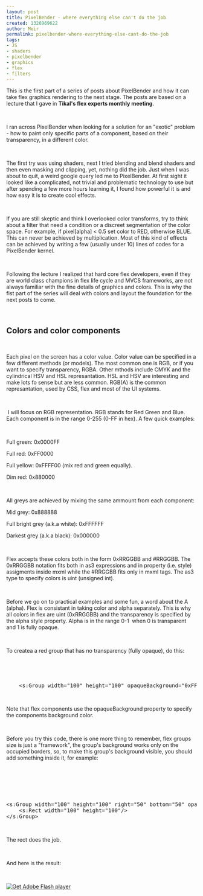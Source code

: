 ```yaml
---
layout: post
title: PixelBender - where everything else can't do the job
created: 1326969622
author: Meir
permalink: pixelbender-where-everything-else-cant-do-the-job
tags:
- JS
- shaders
- pixelbender
- graphics
- flex
- filters
---
```

<p>This is the first part of a series of posts about PixelBender and how it can take flex graphics rendering to the next stage. The posts are based on a lecture that I gave in <strong>Tikal's flex experts monthly meeting</strong>.</p>
<p>&nbsp;</p>
<p>I ran across PixelBender when looking for a solution for an &quot;exotic&quot; problem - how to paint only specific parts of a component, based on their transparency, in a different color.</p>
<p>&nbsp;</p>
<p>The first try was using shaders, next I tried blending and blend shaders and then even masking and clipping, yet, nothing did the job. Just when I was about to quit, a weird google query led me to PixelBender. At first sight it looked like a complicated, not trivial and problematic technology to use but after spending a few more hours learning it, I found how powerful it is and how easy it is to create cool effects.</p>
<p>&nbsp;</p>
<p>If you are still skeptic and think I overlooked color transforms, try to think about a filter that need a condition or a discreet segmentation of the color space. For example, if pixel[alpha] &lt; 0.5 set color to RED, otherwise BLUE. This can never be achieved by multiplication. Most of this kind of effects can be achieved by writing a few (usually under 10) lines of codes for a PixelBender kernel.</p>
<p>&nbsp;</p>
<p>Following the lecture I realized that hard core flex developers, even if they are world class champions in flex life cycle and MVCS frameworks, are not always familiar with the fine details of graphics and colors. This is why the fist part of the series will deal with colors and layout the foundation for the next posts to come.</p>
<p>&nbsp;</p>
<h2>Colors and color components</h2>
<p>&nbsp;</p>
<p>Each pixel on the screen has a color value. Color value can be specified in a few different methods (or models). The most common one is RGB, or if you want to specify transparency, RGBA. Other mthods include CMYK and the cylindrical HSV and HSL represantation. HSL and HSV are interesting and make lots fo sense but are less common. RGB(A) is the common represantation, used by CSS, flex and most of the UI systems.</p>
<p>&nbsp;</p>
<p>&nbsp;I will focus on RGB representation. RGB stands for Red Green and Blue. Each component is in the range 0-255 (0-FF in hex). A few quick examples:</p>
<p>&nbsp;</p>
<p>Full green: 0x0000FF</p>
<p>Full red: 0xFF0000</p>
<p>Full yellow: 0xFFFF00 (mix red and green equally).</p>
<p>Dim red: 0x880000</p>
<p>&nbsp;</p>
<p>All greys are achieved by mixing the same ammount from each component:</p>
<p>Mid grey: 0x888888</p>
<p>Full bright grey (a.k.a white): 0xFFFFFF</p>
<p>Darkest grey (a.k.a black): 0x000000</p>
<p>&nbsp;</p>
<p>Flex accepts these colors both in the form 0xRRGGBB and #RRGGBB. The 0xRRGGBB notation fits both in as3 expressions and in property (i.e. style) assigments inside mxml while the #RRGGBB fits only in mxml tags. The as3 type to specify colors is uint (unsigned int).</p>
<p>&nbsp;</p>
<p>Before we go on to practical examples and some fun, a word about the A (alpha). Flex is consistant in taking color and alpha separately. This is why all colors in flex are uint (0xRRGGBB) and the transparency is specified by the alpha style property. Alpha is in the range 0-1 &nbsp;when 0 is transparent and 1 is fully opaque.</p>
<p>&nbsp;</p>
<p>To createa a red group that has no transparency (fully opaque), do this:</p>
<p>&nbsp;</p>
<p>&nbsp;</p>
<pre title="code" class="brush: xhtml;">
	&lt;s:Group width=&quot;100&quot; height=&quot;100&quot; opaqueBackground=&quot;0xFF0000&quot;/&gt;
</pre>
<p>&nbsp;</p>
<p>Note that flex components use the opaqueBackground property to specify the components background color.</p>
<p>&nbsp;</p>
<p>Before you try this code, there is one more thing to remember, flex groups size is just a &quot;framework&quot;, the group's background works only on the occupied borders, so, to make this group's background visible, you should add something inside it, for example:</p>
<p>&nbsp;</p>
<p>&nbsp;</p>
<p>&nbsp;</p>
<pre title="code" class="brush: java;">
&lt;s:Group width=&quot;100&quot; height=&quot;100&quot; right=&quot;50&quot; bottom=&quot;50&quot; opaqueBackground=&quot;0xFF0000&quot;&gt;
	&lt;s:Rect width=&quot;100&quot; height=&quot;100&quot;/&gt;
&lt;/s:Group&gt;
</pre>
<p>&nbsp;</p>
<p>The rect does the job.</p>
<p>&nbsp;</p>
<p>And here is the result:</p>
<p>&nbsp;</p>
<object classid="clsid:d27cdb6e-ae6d-11cf-96b8-444553540000" width="550" height="400" id="movie_name" align="middle">
<param name="movie" value="http://meirtikalk.cixx6.com/ColorsDemo/SimpleBox.swf" />     <!--[if !IE]>-->     <object type="application/x-shockwave-flash" data="http://meirtikalk.cixx6.com/ColorsDemo/SimpleBox.swf" width="550" height="400">
<param name="movie" value="http://meirtikalk.cixx6.com/ColorsDemo/SimpleBox.swf" />     <!--<![endif]-->         <a href="http://www.adobe.com/go/getflash">             <img alt="Get Adobe Flash player" src="http://www.adobe.com/images/shared/download_buttons/get_flash_player.gif" />              <!--[if !IE]>-->     <!--![endif]__comment__end__--></a></object>     <!--<![endif]--> </object><!--![endif]__comment__end__-->

